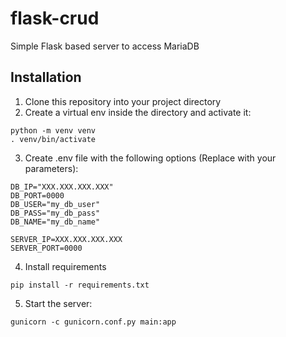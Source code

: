 # flask-crud

Simple Flask based server to access MariaDB

## Installation

1. Clone this repository into your project directory
2. Create a virtual env inside the directory and activate it:
```
python -m venv venv
. venv/bin/activate
```
3. Create .env file with the following options (Replace with your parameters):
```
DB_IP="XXX.XXX.XXX.XXX"
DB_PORT=0000
DB_USER="my_db_user"
DB_PASS="my_db_pass"
DB_NAME="my_db_name"

SERVER_IP=XXX.XXX.XXX.XXX
SERVER_PORT=0000
```
4. Install requirements
```
pip install -r requirements.txt
```
5. Start the server:
```
gunicorn -c gunicorn.conf.py main:app
```
